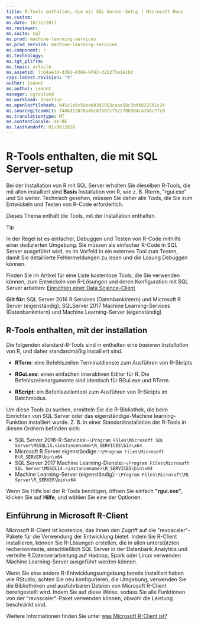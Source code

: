 ```yaml
---
title: R-Tools enthalten, die mit SQL Server-Setup | Microsoft Docs
ms.custom: 
ms.date: 10/31/2017
ms.reviewer: 
ms.suite: sql
ms.prod: machine-learning-services
ms.prod_service: machine-learning-services
ms.component: r
ms.technology: 
ms.tgt_pltfrm: 
ms.topic: article
ms.assetid: 7c04ae30-d391-4369-9742-d2b275e14c0d
caps.latest.revision: "9"
author: jeannt
ms.author: jeannt
manager: cgronlund
ms.workload: Inactive
ms.openlocfilehash: b45c1a9c58ede0342953caae58c3bd6822501c24
ms.sourcegitcommit: f486d12078a45c87b0fcf52270b904ca7b0c7fc8
ms.translationtype: MT
ms.contentlocale: de-DE
ms.lasthandoff: 01/08/2018
---
```

# <a name="r-tools-included-with-sql-server-setup"></a>R-Tools enthalten, die mit SQL Server-setup

Bei der Installation von R mit SQL Server erhalten Sie dieselben R-Tools, die mit allen installiert sind **Basis** Installation von R, wie z. B. Rterm, "rgui.exe" und So weiter. Technisch gesehen, müssen Sie daher alle Tools, die Sie zum Entwickeln und Testen von R-Code erforderlich.

Dieses Thema enthält die Tools, mit der Installation enthalten.

> [!TIP]
> 
> In der Regel ist es einfacher, Debuggen und Testen von R-Code mithilfe einer dedizierten Umgebung. Sie müssen als einfacher R-Code in SQL Server ausgeführt wird, es im Vorfeld in ein externes Tool zum Testen, damit Sie detaillierte Fehlermeldungen zu lesen und die Lösung Debuggen können.
> 
> Finden Sie im Artikel für eine Liste kostenlose Tools, die Sie verwenden können, zum Entwickeln von R-Lösungen und deren Konfiguration mit SQL Server arbeiten: [Einrichten einer Data Science-Client](set-up-a-data-science-client.md)

**Gilt für:** SQL Server 2016 R Services (Datenbankintern) und Microsoft R Server (eigenständig); SQLServer 2017 Machine Learning-Services (Datenbankintern) und Machine Learning-Server (eigenständig)

## <a name="r-tools-included-with-installation"></a>R-Tools enthalten, mit der installation

Die folgenden standard-R-Tools sind in enthalten eine *basieren Installation* von R, und daher standardmäßig installiert sind.

+ **RTerm**: eine Befehlszeilen Terminaldienste zum Ausführen von R-Skripts

+ **RGui.exe**: einen einfachen interaktiven Editor für R. Die Befehlszeilenargumente sind identisch für RGui.exe und RTerm.

+ **RScript**: ein Befehlszeilentool zum Ausführen von R-Skripts im Batchmodus.

Um diese Tools zu suchen, ermitteln Sie die R-Bibliothek, die beim Einrichten von SQL Server oder das eigenständige-Machine learning-Funktion installiert wurde. Z. B. in einer Standardinstallation der R-Tools in diesen Ordnern befinden sich:

+ SQL Server 2016-R-Services:`~\Program Files\Microsoft SQL Server\MSSQL13.<instancename>\R_SERVICES\bin\x64`
+ Microsoft R Server eigenständige:`~\Program Files\Microsoft R\R_SERVER\bin\x64`
+ SQL Server 2017 Machine Learning-Dienste:`~\Program Files\Microsoft SQL Server\MSSQL14.<instancename>\R_SERVICES\bin\x64`
+ Machine Learning-Server (eigenständig):`~\Program Files\Microsoft\ML Server\R_SERVER\bin\x64`

Wenn Sie Hilfe bei der R-Tools benötigen, öffnen Sie einfach **"rgui.exe"**, klicken Sie auf **Hilfe**, und wählen Sie eine der Optionen.

## <a name="introducing-microsoft-r-client"></a>Einführung in Microsoft R-Client

Microsoft R-Client ist kostenlos, das Ihnen den Zugriff auf die "revoscaler"-Pakete für die Verwendung der Entwicklung bietet. Indem Sie R-Client installieren, können Sie R-Lösungen erstellen, die in allen unterstützten rechenkontexte, einschließlich SQL Server in der Datenbank Analytics und verteilte R Datenverarbeitung auf Hadoop, Spark oder Linux verwenden Machine Learning-Server ausgeführt werden können.

Wenn Sie eine andere R-Entwicklungsumgebung bereits installiert haben wie RStudio, achten Sie neu konfigurieren, die Umgebung, verwenden Sie die Bibliotheken und ausführbaren Dateien von Microsoft R-Client bereitgestellt wird. Indem Sie auf diese Weise, sodass Sie alle Funktionen von der "revoscaler"-Paket verwenden können, obwohl die Leistung beschränkt sind.

Weitere Informationen finden Sie unter [was Microsoft R-Client ist?](https://docs.microsoft.com/machine-learning-server/r-client/what-is-microsoft-r-client)
